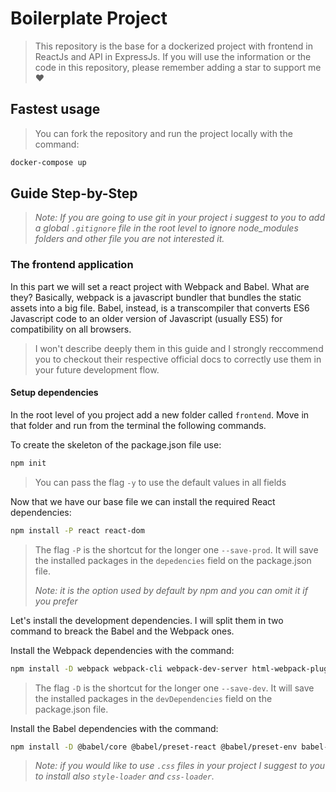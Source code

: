 # Boilerplate Project
> This repository is the base for a dockerized project with frontend in ReactJs and API in ExpressJs. If you will use the information or the code in this repository, please remember adding a star to support me ❤️

## Fastest usage
> You can fork the repository and run the project locally with the command:
```sh
docker-compose up
```

## Guide Step-by-Step

> *Note: If you are going to use git in your project i suggest to you to add a global `.gitignore` file in the root level to ignore node_modules folders and other file you are not interested it.*

### The frontend application
 In this part we will set a react project with Webpack and Babel. What are they? Basically, webpack is a javascript bundler that bundles the static assets into a big file. Babel, instead, is a transcompiler that converts ES6 Javascript code to an older version of Javascript (usually ES5) for compatibility on all browsers.

> I won't describe deeply them in this guide and I strongly reccommend you to checkout their respective official docs to correctly use them in your future development flow.

#### Setup dependencies
In the root level of you project add a new folder called `frontend`. Move in that folder and run from the terminal the following commands.

To create the skeleton of the package.json file use:
```sh
npm init
```
> You can pass the flag `-y` to use the default values in all fields

Now that we have our base file we can install the required React dependencies:
```sh
npm install -P react react-dom
```
> The flag `-P` is the shortcut for the longer one `--save-prod`. It will save the installed packages in the `depedencies` field on the package.json file.
>
> *Note: it is the option used by default by npm and you can omit it if you prefer*

Let's install the development dependencies. I will split them in two command to breack the Babel and the Webpack ones.

Install the Webpack dependencies with the command:
```sh
npm install -D webpack webpack-cli webpack-dev-server html-webpack-plugin
```
> The flag `-D` is the shortcut for the longer one `--save-dev`. It will save the installed packages in the `devDependencies` field on the package.json file.

Install the Babel dependencies with the command:
```sh
npm install -D @babel/core @babel/preset-react @babel/preset-env babel-loader
```
> *Note: if you would like to use `.css` files in your project I suggest to you to install also `style-loader` and `css-loader`.*

